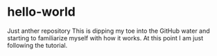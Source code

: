 # hello-world
Just anther repository
This is dipping my toe into the GitHub water and starting to familiarize myself with how it works.
At this point I am just following the tutorial.
